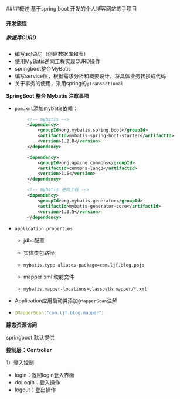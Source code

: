 ####概述
基于spring boot 开发的个人博客网站练手项目



#### 开发流程

##### 数据库CURD

- 编写sql语句（创建数据库和表）
- 使用MyBatis逆向工程实现CURD操作
- springboot整合MyBatis
- 编写service层，根据需求分析和概要设计，将具体业务转换成代码
- 关于事务的使用，采用spring的`@Transactional`



**SpringBoot 整合 Mybatis 注意事项**

- `pom.xml`添加mybatis依赖：

```xml
		<!-- mybatis -->
		<dependency>
			<groupId>org.mybatis.spring.boot</groupId>
			<artifactId>mybatis-spring-boot-starter</artifactId>
			<version>1.2.0</version>
		</dependency>

		<dependency>
			<groupId>org.apache.commons</groupId>
			<artifactId>commons-lang3</artifactId>
			<version>3.5</version>
		</dependency>

		<!-- mybatis 逆向工程 -->
		<dependency>
			<groupId>org.mybatis.generator</groupId>
			<artifactId>mybatis-generator-core</artifactId>
			<version>1.3.5</version>
		</dependency>
```

- `application.properties`

  - jdbc配置

  - 实体类包路径

  - ```properties
    mybatis.type-aliases-package=com.ljf.blog.pojo
    ```

  - mapper xml 映射文件

  - ```properties
    mybatis.mapper-locations=classpath:mapper/*.xml
    ```

- Application应用启动类添加`@MapperScan`注解

- ```java
  @MapperScan("com.ljf.blog.mapper")
  ```



**静态资源访问**

springboot 默认提供



**控制层：Controller**

1）登入控制

- login：返回login登入界面
- doLogin：登入操作
- logout：登出操作
